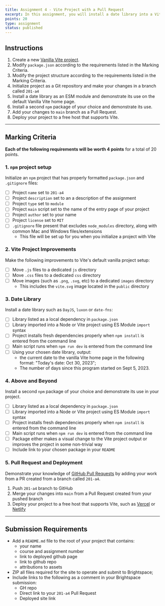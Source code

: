 ```yaml
---
title: Assignment 4 - Vite Project with a Pull Request
excerpt: In this assignment, you will install a date library into a Vite project and submit your code in a Pull Request.
points: 20
type: assignment
status: published
---
```


## Instructions
1. Create a new [Vanilla Vite project](https://vitejs.dev/guide/).
2. Modify `package.json` according to the requirements listed in the Marking Criteria.
3. Modify the project structure according to the requirements listed in the Marking Criteria.
4. Initialize project as a Git repository and make your changes in a branch called `201-a4` 
4. Install a date library as an ESM module and demonstrate its use on the default Vanilla Vite home page.
5. Install a second `npm` package of your choice and demonstrate its use.
6. Add your changes to `main` branch as a Pull Request.
7. Deploy your project to a free host that supports Vite.

---

## Marking Criteria
**Each of the following requirements will be worth 4 points** for a total of 20 points.

### 1. `npm` project setup
Initialize an `npm` project that has properly formatted `package.json` and `.gitignore` files:
- [ ] Project `name` set to `201-a4`
- [ ] Project `description` set to an a description of the assignment
- [ ] Project `type` set to `module`
- [ ] Project `main` script set to the name of the entry page of your project
- [ ] Project `author` set to your name
- [ ] Project `license` set to `MIT`
- [ ] `.gitignore` file present that excludes `node_modules` directory, along with common Mac and Windows files/extensions
  - This file will be set up for you when you initialize a project with Vite

### 2. Vite Project Improvements
Make the following improvements to Vite's default vanilla project setup:
- [ ] Move `.js` files to a dedicated `js` directory
- [ ] Move `.css` files to a dedicated `css` directory
- [ ] Move images (such as `.png`, `.svg`, etc) to a dedicated `images` directory
  - This includes the `vite.svg` image located in the `public` directory

### 3. Date Library
Install a date library such as `DayJS`, `luxon` or `date-fns`:
- [ ] Library listed as a local dependency in `package.json`
- [ ] Library imported into a Node or Vite project using ES Module `import` syntax
- [ ] Project installs fresh dependencies properly when `npm install` is entered from the command line
- [ ] Main script runs when `npm run dev` is entered from the command line
- [ ] Using your chosen date library, output:
  - the current date to the vanilla Vite home page in the following format: "Today's date: Oct 30, 2023";
  - The number of days since this program started on Sept 5, 2023.

### 4. Above and Beyond
Install a second `npm` package of your choice and demonstrate its use in your project. 
- [ ] Library listed as a local dependency in `package.json`
- [ ] Library imported into a Node or Vite project using ES Module `import` syntax
- [ ] Project installs fresh dependencies properly when `npm install` is entered from the command line
- [ ] Main script runs when `npm run dev` is entered from the command line
- [ ] Package either makes a visual change to the Vite project output or improves the project in some non-trivial way
- [ ] Include link to your chosen package in your `README`

### 5. Pull Request and Deployment
Demonstrate your knowledge of [GitHub Pull Requests](https://docs.github.com/en/pull-requests/collaborating-with-pull-requests/proposing-changes-to-your-work-with-pull-requests/about-pull-requests) by adding your work from a PR created from a branch called `201-a4`.
1. Push `201-a4` branch to GitHub
2. Merge your changes into `main` from a Pull Request created from your pushed branch
3. Deploy your project to a free host that supports Vite, such as [Vercel](https://vercel.com/docs/frameworks/vite) or [Netlify](https://docs.netlify.com/integrations/frameworks/vite/)

---
## Submission Requirements
- Add a `README.md` file to the root of your project that contains:
    - your name
    - course and assignment number
    - link to deployed github page
    - link to github repo
    - attributions to assets
- ZIP all files required for the site to operate and submit to Brightspace;
- Include links to the following as a comment in your Brightspace submission:
  - GH repo
  - Direct link to your `201-a4` Pull Request
  - Deployed site link
